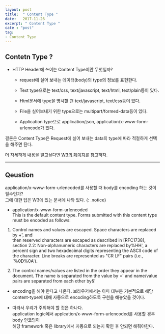 ```yaml
---
layout: post
title:  " Content Type "
date:   2017-11-26
excerpt: " Content Type "
cate : "post"
tag:
- Content Type
---
```


## Contetn Type ?

* HTTP Header에 쓰이는 Content Type이란 무엇일까?

	- request에 실어 보내는 데이터(body)의 type의 정보를 표현한다.

	- Text type으로는 text/css, text/javascript, text/html, text/plain등이 있다.

	- Html문서에 type을 명시할 땐 text/javascript, text/css등이 있다.

	- File을 실어보내기 위한 type으로는 multipart/formed-data등이 있다.

	- Application type으로 application/json, application/x-www-form-urlencode가 있다.

결론은 Content Type은 Request에 실어 보내는 data의 type에 따라 적절하게 선택을 해주면 된다.

더 자세하게 내용을 알고싶다면 [W3의 페이지](http://www.w3.org/Protocols/rfc1341/4_Content-Type.html)를 참고하자. 



---

## Qeustion

application/x-www-form-urlencoded를 사용할 때 body를 encoding 하는 것이 필수인가? <br> 그에 대한 답은 W3에 있는 문서에 나와 있다.
{: .notice}


* application/x-www-form-urlencoded <br> This is the default content type. Forms submitted with this content type must be encoded as follows: 

1. Control names and values are escaped. Space characters are replaced by +', and <br> then reserved characters are escaped as described in [RFC1738], section 2.2: Non-alphanumeric characters are replaced by%HH', a percent sign and two hexadecimal digits representing the ASCII code of the character. Line breaks are represented as "CR LF" pairs (i.e., `%0D%0A').

2. The control names/values are listed in the order they appear in the document. The name is separated from the value by =' and name/value pairs are separated from each other by&'

* encoding을 해야 한다고 나온다. 브라우저에서는 아마 대부분 기본적으로 해당 content-type에 대해 자동으로 encoding하도록 구현을 해놓았을 것이다.

* 따라서 우리가 주의해야 할 것은 하나다. <br> application logic에서 applcation/x-www-form-urlencoded를 사용할 경우 body 인코딩이 <br> 해당 framework 혹은 library에서 자동으로 되는지 확인 후 안되면 해줘야한다.




